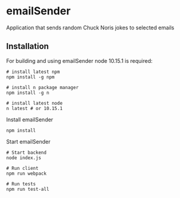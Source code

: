 # emailSender
Application that sends random Chuck Noris jokes to selected emails

## Installation

For building and using emailSender node 10.15.1 is required:

    # install latest npm
    npm install -g npm

    # install n package manager
    npm install -g n

    # install latest node
    n latest # or 10.15.1

Install emailSender

    npm install
    
Start emailSender

    # Start backend
    node index.js

    # Run client
    npm run webpack

    # Run tests
    npm run test-all
